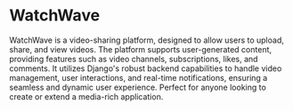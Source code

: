 # WatchWave
WatchWave is a video-sharing platform, designed to allow users to upload, share, and view videos. The platform supports user-generated content, providing features such as video channels, subscriptions, likes, and comments. It utilizes Django's robust backend capabilities to handle video management, user interactions, and real-time notifications, ensuring a seamless and dynamic user experience. Perfect for anyone looking to create or extend a media-rich application.


